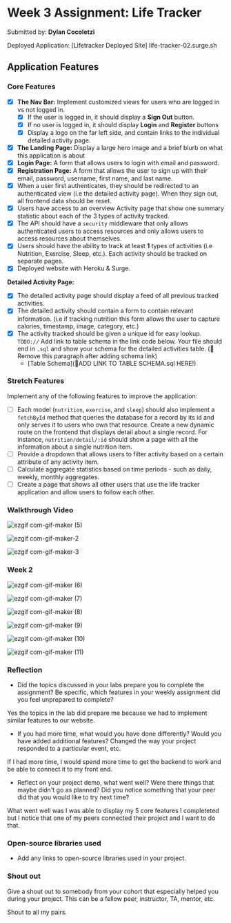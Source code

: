 # Week 3 Assignment: Life Tracker

Submitted by: **Dylan Cocoletzi**

Deployed Application: [Lifetracker Deployed Site] life-tracker-02.surge.sh

## Application Features

### Core Features

- [x] **The Nav Bar:** Implement customized views for users who are logged in vs not logged in.
  - [x] If the user is logged in, it should display a **Sign Out** button. 
  - [x] If no user is logged in, it should display **Login** and **Register** buttons
  - [x] Display a logo on the far left side, and contain links to the individual detailed activity page. 
- [x] **The Landing Page:** Display a large hero image and a brief blurb on what this application is about
- [x] **Login Page:** A form that allows users to login with email and password.
- [x] **Registration Page:** A form that allows the user to sign up with their email, password, username, first name, and last name.
- [x] When a user first authenticates, they should be redirected to an authenticated view (i.e the detailed activity page). When they sign out, all frontend data should be reset.
- [x] Users have access to an overview Activity page that show one summary statistic about each of the 3 types of activity tracked.
- [x] The API should have a `security` middleware that only allows authenticated users to access resources and only allows users to access resources about themselves. 
- [x] Users should have the ability to track at least **1** types of activities (i.e Nutrition, Exercise, Sleep, etc.). Each activity should be tracked on separate pages.
- [x] Deployed website with Heroku & Surge. 

**Detailed Activity Page:**
- [x] The detailed activity page should display a feed of all previous tracked activities.
- [x] The detailed activity should contain a form to contain relevant information. (i.e if tracking nutrition this form allows the user to capture calories, timestamp, image, category, etc.) 
- [x] The activity tracked should be given a unique id for easy lookup.
  `TODO://` Add link to table schema in the link code below. Your file should end in `.sql` and show your schema for the detailed activities table. (🚫 Remove this paragraph after adding schema link)
  * [Table Schema](📝ADD LINK TO TABLE SCHEMA.sql HERE!) 

### Stretch Features

Implement any of the following features to improve the application:
- [ ] Each model (`nutrition`, `exercise`, and `sleep`) should also implement a `fetchById` method that queries the database for a record by its id and only serves it to users who own that resource. Create a new dynamic route on the frontend that displays detail about a single record. For instance, `nutrition/detail/:id` should show a page with all the information about a single nutrition item.
- [ ] Provide a dropdown that allows users to filter activity based on a certain attribute of any activity item.
- [ ] Calculate aggregate statistics based on time periods - such as daily, weekly, monthly aggregates.
- [ ] Create a page that shows all other users that use the life tracker application and allow users to follow each other.

### Walkthrough Video


![ezgif com-gif-maker (5)](https://user-images.githubusercontent.com/86747062/177384268-dc69740b-9445-4115-91b0-4ae5506c038a.gif)


![ezgif com-gif-maker-2](https://user-images.githubusercontent.com/86747062/177384882-5e4a8343-668a-4a4b-bb02-189cdcbbec2e.gif)


![ezgif com-gif-maker-3](https://user-images.githubusercontent.com/86747062/177385415-c0bd9a68-d658-4c59-8dc7-ab7318da3104.gif)

### Week 2

![ezgif com-gif-maker (6)](https://user-images.githubusercontent.com/86747062/178084046-4ab7faa5-2122-4b9d-9d38-2ba57782f763.gif)


![ezgif com-gif-maker (7)](https://user-images.githubusercontent.com/86747062/178084119-5a51f7a0-f425-4028-bb01-f9953a048733.gif)


![ezgif com-gif-maker (8)](https://user-images.githubusercontent.com/86747062/178084264-819ae9a5-6294-4f14-9de5-4a1357232b61.gif)


![ezgif com-gif-maker (9)](https://user-images.githubusercontent.com/86747062/178084314-34126b00-c308-47ab-9ada-35f9721fe149.gif)


![ezgif com-gif-maker (10)](https://user-images.githubusercontent.com/86747062/178084384-1892aa70-3921-4cc5-9f6b-fef1bb2464cc.gif)


![ezgif com-gif-maker (11)](https://user-images.githubusercontent.com/86747062/178084471-22ba06aa-c8e7-4158-a0a3-b174d802d627.gif)



### Reflection

* Did the topics discussed in your labs prepare you to complete the assignment? Be specific, which features in your weekly assignment did you feel unprepared to complete?

Yes the topics in the lab did prepare me because we had to implement similar features to our website.

* If you had more time, what would you have done differently? Would you have added additional features? Changed the way your project responded to a particular event, etc.
  
If I had more time, I would spend more time to get the backend to work and be able to connect it to my front end.

* Reflect on your project demo, what went well? Were there things that maybe didn't go as planned? Did you notice something that your peer did that you would like to try next time?

What went well was I was able to display my 5 core features I completeted but I notice that one of my peers connected their project and I want to do that.

### Open-source libraries used

- Add any links to open-source libraries used in your project.

### Shout out

Give a shout out to somebody from your cohort that especially helped you during your project. This can be a fellow peer, instructor, TA, mentor, etc.

Shout to all my pairs.
